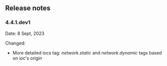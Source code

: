 ## Release notes

### 4.4.1.dev1

Date: 8  Sept, 2023

Changed:

- More detailed iocs tag: *network.static* and *network.dynamic* tags based on ioc's origin
